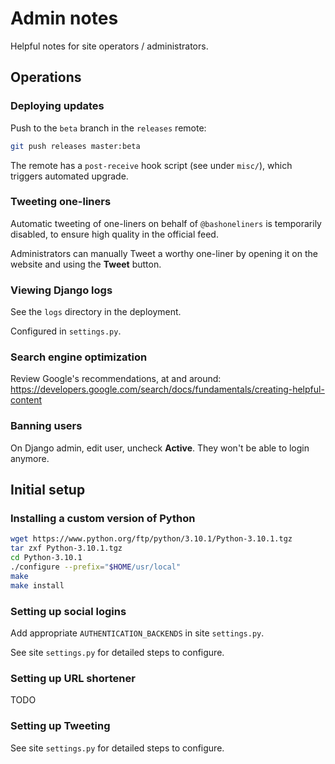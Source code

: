 Admin notes
===========

Helpful notes for site operators / administrators.


Operations
----------


### Deploying updates

Push to the `beta` branch in the `releases` remote:

```bash
git push releases master:beta
```

The remote has a `post-receive` hook script (see under `misc/`), which triggers automated upgrade.


### Tweeting one-liners

Automatic tweeting of one-liners on behalf of `@bashoneliners` is temporarily disabled, to ensure high quality in the official feed.

Administrators can manually Tweet a worthy one-liner by opening it on the website and using the **Tweet** button.


### Viewing Django logs

See the `logs` directory in the deployment.

Configured in `settings.py`.


### Search engine optimization

Review Google's recommendations, at and around:
https://developers.google.com/search/docs/fundamentals/creating-helpful-content


### Banning users

On Django admin, edit user, uncheck **Active**. They won't be able to login anymore.


Initial setup
-------------


### Installing a custom version of Python

```bash
wget https://www.python.org/ftp/python/3.10.1/Python-3.10.1.tgz
tar zxf Python-3.10.1.tgz
cd Python-3.10.1
./configure --prefix="$HOME/usr/local"
make
make install
```


### Setting up social logins

Add appropriate `AUTHENTICATION_BACKENDS` in site `settings.py`.

See site `settings.py` for detailed steps to configure.

### Setting up URL shortener

TODO

### Setting up Tweeting

See site `settings.py` for detailed steps to configure.
